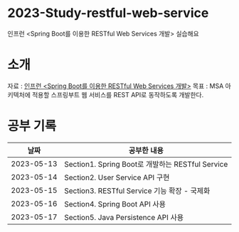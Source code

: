 # 2023-Study-restful-web-service
인프런 &lt;Spring Boot를 이용한 RESTful Web Services 개발> 실습해요

# 소개

자료 : [인프런 <Spring Boot를 이용한 RESTful Web Services 개발>](https://www.inflearn.com/course/spring-boot-restful-web-services/dashboard)
목표 : MSA 아키텍처에 적용할 스프링부트 웹 서비스를 REST API로 동작하도록 개발한다.


# 공부 기록

| 날짜         | 공부한 내용                                      |
|------------|---------------------------------------------|
| 2023-05-13 | Section1. Spring Boot로 개발하는 RESTful Service |
| 2023-05-14 | Section2. User Service API 구현               |
| 2023-05-15 | Section3. RESTful Service 기능 확장 - 국제화       |
| 2023-05-16 | Section4. Spring Boot API 사용                |
| 2023-05-17 | Section5. Java Persistence API 사용                |

